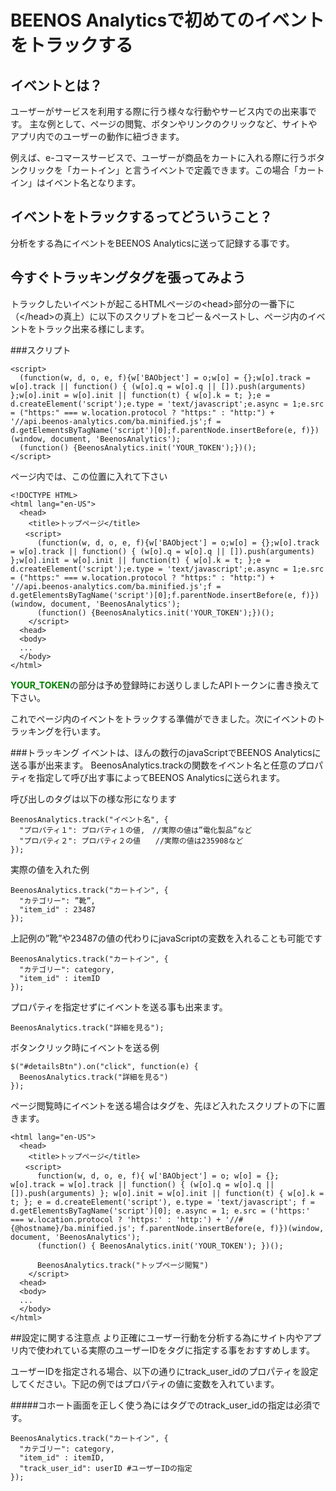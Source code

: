 # BEENOS Analyticsで初めてのイベントをトラックする

## イベントとは？
ユーザーがサービスを利用する際に行う様々な行動やサービス内での出来事です。
主な例として、ページの閲覧、ボタンやリンクのクリックなど、サイトやアプリ内でのユーザーの動作に紐づきます。

例えば、e-コマースサービスで、ユーザーが商品をカートに入れる際に行うボタンクリックを「カートイン」と言うイベントで定義できます。この場合「カートイン」はイベント名となります。

## イベントをトラックするってどういうこと？
分析をする為にイベントをBEENOS Analyticsに送って記録する事です。


## 今すぐトラッキングタグを張ってみよう
トラックしたいイベントが起こるHTMLページの\<head>部分の一番下に（\</head>の真上）に以下のスクリプトをコピー＆ペーストし、ページ内のイベントをトラック出来る様にします。

###スクリプト
```
<script>
  (function(w, d, o, e, f){w['BAObject'] = o;w[o] = {};w[o].track = w[o].track || function() { (w[o].q = w[o].q || []).push(arguments) };w[o].init = w[o].init || function(t) { w[o].k = t; };e = d.createElement('script');e.type = 'text/javascript';e.async = 1;e.src = ("https:" === w.location.protocol ? "https:" : "http:") + '//api.beenos-analytics.com/ba.minified.js';f = d.getElementsByTagName('script')[0];f.parentNode.insertBefore(e, f)})(window, document, 'BeenosAnalytics');
  (function() {BeenosAnalytics.init('YOUR_TOKEN');})();
</script>
```

ページ内では、この位置に入れて下さい
```
<!DOCTYPE HTML>
<html lang="en-US">
  <head>
    <title>トップページ</title>
　　<script>
      (function(w, d, o, e, f){w['BAObject'] = o;w[o] = {};w[o].track = w[o].track || function() { (w[o].q = w[o].q || []).push(arguments) };w[o].init = w[o].init || function(t) { w[o].k = t; };e = d.createElement('script');e.type = 'text/javascript';e.async = 1;e.src = ("https:" === w.location.protocol ? "https:" : "http:") + '//api.beenos-analytics.com/ba.minified.js';f = d.getElementsByTagName('script')[0];f.parentNode.insertBefore(e, f)})(window, document, 'BeenosAnalytics');
      (function() {BeenosAnalytics.init('YOUR_TOKEN');})();
    </script>
  <head>
  <body>
  ...
  </body>
</html>
```

<b><font color='green'>YOUR_TOKEN</font></b>の部分は予め登録時にお送りしましたAPIトークンに書き換えて下さい。

これでページ内のイベントをトラックする準備ができました。次にイベントのトラッキングを行います。

###トラッキング
イベントは、ほんの数行のjavaScriptでBEENOS Analyticsに送る事が出来ます。
BeenosAnalytics.trackの関数をイベント名と任意のプロパティを指定して呼び出す事によってBEENOS Analyticsに送られます。

呼び出しのタグは以下の様な形になります
```
BeenosAnalytics.track("イベント名", {
  "プロパティ１": プロパティ１の値,　//実際の値は”電化製品”など
  "プロパティ２": プロパティ２の値　　//実際の値は235908など
});
```

実際の値を入れた例
```
BeenosAnalytics.track("カートイン", {
  "カテゴリー": ”靴”,
  "item_id" : 23487
});
```

上記例の”靴”や23487の値の代わりにjavaScriptの変数を入れることも可能です
```
BeenosAnalytics.track("カートイン", {
  "カテゴリー": category,
  "item_id" : itemID
});
```

プロパティを指定せずにイベントを送る事も出来ます。
```
BeenosAnalytics.track("詳細を見る");
```

ボタンクリック時にイベントを送る例
```
$("#detailsBtn").on("click", function(e) {
  BeenosAnalytics.track("詳細を見る")
});
```

ページ閲覧時にイベントを送る場合はタグを、先ほど入れたスクリプトの下に置きます。
```
<html lang="en-US">
  <head>
    <title>トップページ</title>
　　<script>
      function(w, d, o, e, f){ w['BAObject'] = o; w[o] = {}; w[o].track = w[o].track || function() { (w[o].q = w[o].q || []).push(arguments) }; w[o].init = w[o].init || function(t) { w[o].k = t; }; e = d.createElement('script'), e.type = 'text/javascript'; f = d.getElementsByTagName('script')[0]; e.async = 1; e.src = ('https:' === w.location.protocol ? 'https:' : 'http:') + '//#{@hostname}/ba.minified.js'; f.parentNode.insertBefore(e, f)})(window, document, 'BeenosAnalytics');
      (function() { BeenosAnalytics.init('YOUR_TOKEN'); })();

      BeenosAnalytics.track("トップページ閲覧")
    </script>
  <head>
  <body>
  ...
  </body>
</html>
```

##設定に関する注意点
より正確にユーザー行動を分析する為にサイト内やアプリ内で使われている実際のユーザーIDをタグに指定する事をおすすめします。

ユーザーIDを指定される場合、以下の通りにtrack_user_idのプロパティを設定してください。下記の例ではプロパティの値に変数を入れています。

#####コホート画面を正しく使う為にはタグでのtrack_user_idの指定は必須です。
```
BeenosAnalytics.track("カートイン", {
  "カテゴリー": category,
  "item_id" : itemID,
  "track_user_id": userID #ユーザーIDの指定
});
```
